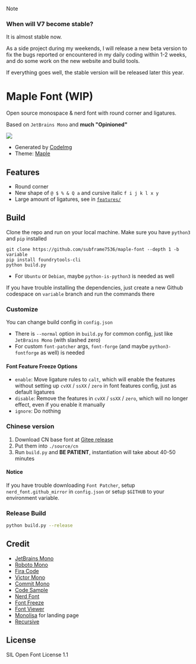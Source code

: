 > [!note]
> ### When will V7 become stable?
> It is almost stable now.
>
> As a side project during my weekends, I will release a new beta version to fix the bugs reported or encountered in my daily coding within 1-2 weeks, and do some work on the new website and build tools.
>
> If everything goes well, the stable version will be released later this year.

# Maple Font (WIP)

Open source monospace & nerd font with round corner and ligatures.

Based on `JetBrains Mono` and **much "Opinioned"**

![](https://github.com/subframe7536/maple-font/assets/78338239/19383849-6be1-4cfc-9b34-7b33fc047ecf)

- Generated by [CodeImg](https://github.com/subframe7536/vscode-codeimg)
- Theme: [Maple](https://github.com/subframe7536/vscode-theme-maple)

## Features

- Round corner
- New shape of `@ $ % & Q a` and cursive italic `f i j k l x y`
- Large amount of ligatures, see in [`features/`](./source/features/README.md)

## Build

Clone the repo and run on your local machine. Make sure you have `python3` and `pip` installed

```shell
git clone https://github.com/subframe7536/maple-font --depth 1 -b variable
pip install foundrytools-cli
python build.py
```

- For `Ubuntu` or `Debian`, maybe `python-is-python3` is needed as well

If you have trouble installing the dependencies, just create a new Github codespace on `variable` branch and run the commands there

### Customize

You can change build config in `config.json`

- There is `--normal` option in `build.py` for common config, just like `JetBrains Mono` (with slashed zero)
- For custom `font-patcher` args, `font-forge` (and maybe `python3-fontforge` as well) is needed

#### Font Feature Freeze Options

- `enable`: Move ligature rules to `calt`, which will enable the features without setting up `cvXX` / `ssXX` / `zero` in font features config, just as default ligatures
- `disable`: Remove the features in `cvXX` / `ssXX` / `zero`, which will no longer effect, even if you enable it manually
- `ignore`: Do nothing

### Chinese version

1. Download CN base font at [Gitee release](https://gitee.com/subframe7536/Maple/releases/tag/v7.0-beta23)
2. Put them into `./source/cn`
3. Run `build.py` and **BE PATIENT**, instantiation will take about 40-50 minutes

#### Notice

If you have trouble downloading `Font Patcher`, setup `nerd_font.github_mirror` in `config.json` or setup `$GITHUB` to your environment variable.

### Release Build

```sh
python build.py --release
```

## Credit

- [JetBrains Mono](https://github.com/JetBrains/JetBrainsMono)
- [Roboto Mono](https://github.com/googlefonts/RobotoMono)
- [Fira Code](https://github.com/tonsky/FiraCode)
- [Victor Mono](https://github.com/rubjo/victor-mono)
- [Commit Mono](https://github.com/eigilnikolajsen/commit-mono)
- [Code Sample](https://github.com/TheRenegadeCoder/sample-programs-website)
- [Nerd Font](https://github.com/ryanoasis/nerd-fonts)
- [Font Freeze](https://github.com/MuTsunTsai/fontfreeze/)
- [Font Viewer](https://tophix.com/font-tools/font-viewer)
- [Monolisa](https://www.monolisa.dev/) for landing page
- [Recursive](https://www.recursive.design/)

## License

SIL Open Font License 1.1
